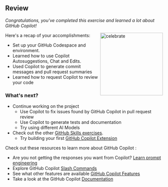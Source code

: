 ## Review

_Congratulations, you've completed this exercise and learned a lot about GitHub Copilot!_

<img src="https://octodex.github.com/images/jetpacktocat.png" alt=celebrate width=200 align=right>

Here's a recap of your accomplishments:

- Set up your GitHub Codespace and environment.
- Learned how to use Copilot Autosuggestions, Chat and Edits.
- Used Copilot to generate commit messages and pull request summaries
- Learned how to request Copilot to review your code

### What's next?

- Continue working on the project
  - Use Copilot to fix issues found by GitHub Copilot in pull request review
  - Use Copilot to generate tests and documentation
  - Try using different AI Models
- Check out the other [GitHub Skills exercises](https://skills.github.com).
  - Try building your first [GitHub Copilot Extension](https://github.com/skills/your-first-extension-for-github-copilot)


Check out these resources to learn more about GitHub Copilot :
- Are you not getting the responses you want from Copilot? [Learn prompt engineering](https://docs.github.com/en/copilot/using-github-copilot/copilot-chat/prompt-engineering-for-copilot-chat)
- Explore GitHub Copilot [Slash Commands](https://docs.github.com/en/copilot/using-github-copilot/copilot-chat/github-copilot-chat-cheat-sheet?tool=vscode)
- See what other features are available [GitHub Copilot Features](https://docs.github.com/en/copilot/about-github-copilot/github-copilot-features)
- Take a look at the GitHub Copilot [Documentation](https://docs.github.com/en/copilot)
